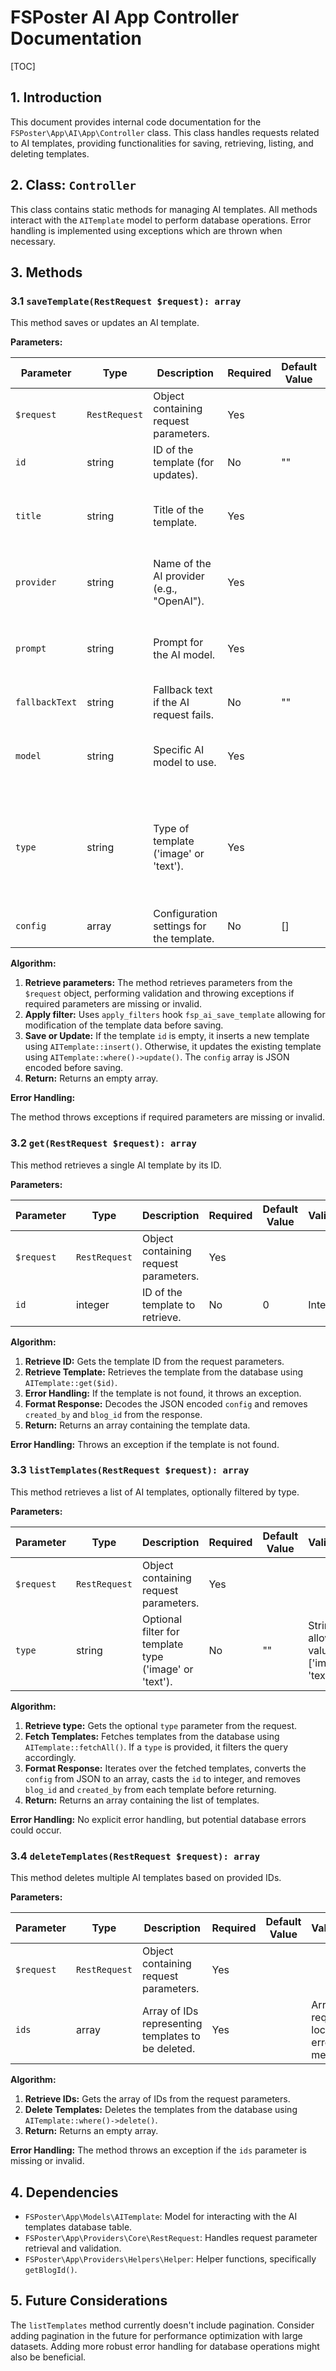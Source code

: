 # FSPoster AI App Controller Documentation

[TOC]

## 1. Introduction

This document provides internal code documentation for the `FSPoster\App\AI\App\Controller` class.  This class handles requests related to AI templates, providing functionalities for saving, retrieving, listing, and deleting templates.

## 2. Class: `Controller`

This class contains static methods for managing AI templates.  All methods interact with the `AITemplate` model to perform database operations.  Error handling is implemented using exceptions which are thrown when necessary.

## 3. Methods

### 3.1 `saveTemplate(RestRequest $request): array`

This method saves or updates an AI template.

**Parameters:**

| Parameter       | Type             | Description                                                                     | Required | Default Value | Validation                                     |
|-----------------|------------------|---------------------------------------------------------------------------------|----------|----------------|-------------------------------------------------|
| `$request`      | `RestRequest`    | Object containing request parameters.                                          | Yes       |                |                                                 |
| `id`            | string           | ID of the template (for updates).                                              | No        | ""             | String                                         |
| `title`         | string           | Title of the template.                                                        | Yes       |                | String, required, localized error message.   |
| `provider`      | string           | Name of the AI provider (e.g., "OpenAI").                                     | Yes       |                | String, required, localized error message.   |
| `prompt`        | string           | Prompt for the AI model.                                                       | Yes       |                | String, required, localized error message.   |
| `fallbackText`  | string           | Fallback text if the AI request fails.                                         | No        | ""             | String                                         |
| `model`         | string           | Specific AI model to use.                                                      | Yes       |                | String, required, localized error message.   |
| `type`          | string           | Type of template ('image' or 'text').                                         | Yes       |                | String, required, localized error message, allowed values: ['image', 'text'] |
| `config`        | array            | Configuration settings for the template.                                        | No        | []             | Array                                          |


**Algorithm:**

1. **Retrieve parameters:** The method retrieves parameters from the `$request` object, performing validation and throwing exceptions if required parameters are missing or invalid.
2. **Apply filter:** Uses `apply_filters` hook `fsp_ai_save_template` allowing for modification of the template data before saving.
3. **Save or Update:** If the template `id` is empty, it inserts a new template using `AITemplate::insert()`. Otherwise, it updates the existing template using `AITemplate::where()->update()`.  The `config` array is JSON encoded before saving.
4. **Return:** Returns an empty array.


**Error Handling:**

The method throws exceptions if required parameters are missing or invalid.


### 3.2 `get(RestRequest $request): array`

This method retrieves a single AI template by its ID.

**Parameters:**

| Parameter       | Type             | Description                                    | Required | Default Value | Validation     |
|-----------------|------------------|------------------------------------------------|----------|----------------|-----------------|
| `$request`      | `RestRequest`    | Object containing request parameters.             | Yes       |                |                 |
| `id`            | integer          | ID of the template to retrieve.                 | No        | 0              | Integer         |


**Algorithm:**

1. **Retrieve ID:** Gets the template ID from the request parameters.
2. **Retrieve Template:** Retrieves the template from the database using `AITemplate::get($id)`.
3. **Error Handling:** If the template is not found, it throws an exception.
4. **Format Response:** Decodes the JSON encoded `config` and removes `created_by` and `blog_id` from the response.
5. **Return:** Returns an array containing the template data.

**Error Handling:** Throws an exception if the template is not found.


### 3.3 `listTemplates(RestRequest $request): array`

This method retrieves a list of AI templates, optionally filtered by type.

**Parameters:**

| Parameter | Type             | Description                                           | Required | Default Value | Validation                                   |
|-----------|------------------|-------------------------------------------------------|----------|----------------|-----------------------------------------------|
| `$request`| `RestRequest`    | Object containing request parameters.                     | Yes       |                |                                               |
| `type`    | string           | Optional filter for template type ('image' or 'text'). | No        | ""             | String, allowed values: ['image', 'text']     |


**Algorithm:**

1. **Retrieve type:** Gets the optional `type` parameter from the request.
2. **Fetch Templates:** Fetches templates from the database using `AITemplate::fetchAll()`.  If a `type` is provided, it filters the query accordingly.
3. **Format Response:**  Iterates over the fetched templates, converts the `config` from JSON to an array, casts the `id` to integer, and removes `blog_id` and `created_by` from each template before returning.
4. **Return:** Returns an array containing the list of templates.

**Error Handling:** No explicit error handling, but potential database errors could occur.


### 3.4 `deleteTemplates(RestRequest $request): array`

This method deletes multiple AI templates based on provided IDs.

**Parameters:**

| Parameter       | Type             | Description                                                | Required | Default Value | Validation                                      |
|-----------------|------------------|------------------------------------------------------------|----------|----------------|--------------------------------------------------|
| `$request`      | `RestRequest`    | Object containing request parameters.                        | Yes       |                |                                                  |
| `ids`           | array            | Array of IDs representing templates to be deleted.           | Yes       |                | Array, required, localized error message.          |


**Algorithm:**

1. **Retrieve IDs:** Gets the array of IDs from the request parameters.
2. **Delete Templates:** Deletes the templates from the database using `AITemplate::where()->delete()`.
3. **Return:** Returns an empty array.

**Error Handling:** The method throws an exception if the `ids` parameter is missing or invalid.


## 4.  Dependencies

* `FSPoster\App\Models\AITemplate`:  Model for interacting with the AI templates database table.
* `FSPoster\App\Providers\Core\RestRequest`:  Handles request parameter retrieval and validation.
* `FSPoster\App\Providers\Helpers\Helper`: Helper functions, specifically `getBlogId()`.


## 5.  Future Considerations

The `listTemplates` method currently doesn't include pagination.  Consider adding pagination in the future for performance optimization with large datasets.  Adding more robust error handling for database operations might also be beneficial.
